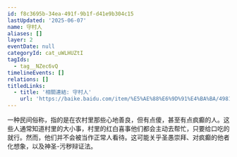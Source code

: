```yaml
---
id: f8c3695b-34ea-491f-9b1f-d41e9b304c15
lastUpdated: '2025-06-07'
name: 守村人
aliases: []
layer: 2
eventDate: null
categoryId: cat_uWLHUZtI
tagIds:
  - tag__NZec6vQ
timelineEvents: []
relations: []
titledLinks:
  - title: '相關連結: 守村人'
    url: 'https://baike.baidu.com/item/%E5%AE%88%E6%9D%91%E4%BA%BA/49811584'
---
```

一种民间俗称，指的是在农村里那些心地善良，但有点傻，甚至有点疯癫的人。这些人通常知道村里的大小事，村里的红白喜事他们都会主动去帮忙，只要给口吃的就行。然而，他们并不会被当作正常人看待。这可能关乎圣愚崇拜、对疯癫的他者化想象，以及神圣-污秽辩证法。
